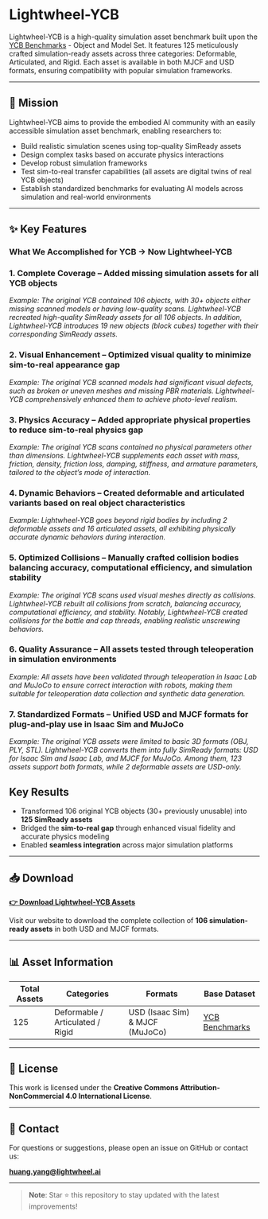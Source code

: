 # Lightwheel-YCB

Lightwheel-YCB is a high-quality simulation asset benchmark built upon the [YCB Benchmarks](http://www.ycbbenchmarks.com/) - Object and Model Set. It features 125 meticulously crafted simulation-ready assets across three categories: Deformable, Articulated, and Rigid. Each asset is available in both MJCF and USD formats, ensuring compatibility with popular simulation frameworks.

---

## 🎯 Mission

Lightwheel-YCB aims to provide the embodied AI community with an easily accessible simulation asset benchmark, enabling researchers to:

- Build realistic simulation scenes using top-quality SimReady assets
- Design complex tasks based on accurate physics interactions
- Develop robust simulation frameworks
- Test sim-to-real transfer capabilities (all assets are digital twins of real YCB objects)
- Establish standardized benchmarks for evaluating AI models across simulation and real-world environments

---

## ✨ Key Features

### What We Accomplished for YCB → Now Lightwheel-YCB  

### 1. Complete Coverage – Added missing simulation assets for all YCB objects  
*Example: The original YCB contained 106 objects, with 30+ objects either missing scanned models or having low-quality scans. Lightwheel-YCB recreated high-quality SimReady assets for all 106 objects. In addition, Lightwheel-YCB introduces 19 new objects (block cubes) together with their corresponding SimReady assets.*  

### 2. Visual Enhancement – Optimized visual quality to minimize sim-to-real appearance gap  
*Example: The original YCB scanned models had significant visual defects, such as broken or uneven meshes and missing PBR materials. Lightwheel-YCB comprehensively enhanced them to achieve photo-level realism.*  

### 3. Physics Accuracy – Added appropriate physical properties to reduce sim-to-real physics gap  
*Example: The original YCB scans contained no physical parameters other than dimensions. Lightwheel-YCB supplements each asset with mass, friction, density, friction loss, damping, stiffness, and armature parameters, tailored to the object’s mode of interaction.*  

### 4. Dynamic Behaviors – Created deformable and articulated variants based on real object characteristics  
*Example: Lightwheel-YCB goes beyond rigid bodies by including 2 deformable assets and 16 articulated assets, all exhibiting physically accurate dynamic behaviors during interaction.*  

### 5. Optimized Collisions – Manually crafted collision bodies balancing accuracy, computational efficiency, and simulation stability  
*Example: The original YCB scans used visual meshes directly as collisions. Lightwheel-YCB rebuilt all collisions from scratch, balancing accuracy, computational efficiency, and stability. Notably, Lightwheel-YCB created collisions for the bottle and cap threads, enabling realistic unscrewing behaviors.*  

### 6. Quality Assurance – All assets tested through teleoperation in simulation environments  
*Example: All assets have been validated through teleoperation in Isaac Lab and MuJoCo to ensure correct interaction with robots, making them suitable for teleoperation data collection and synthetic data generation.*  

### 7. Standardized Formats – Unified USD and MJCF formats for plug-and-play use in Isaac Sim and MuJoCo  
*Example: The original YCB assets were limited to basic 3D formats (OBJ, PLY, STL). Lightwheel-YCB converts them into fully SimReady formats: USD for Isaac Sim and Isaac Lab, and MJCF for MuJoCo. Among them, 123 assets support both formats, while 2 deformable assets are USD-only.*  

## Key Results
- Transformed 106 original YCB objects (30+ previously unusable) into **125 SimReady assets**  
- Bridged the **sim-to-real gap** through enhanced visual fidelity and accurate physics modeling  
- Enabled **seamless integration** across major simulation platforms  


---

## 📥 Download

**[👉 Download Lightwheel-YCB Assets](https://lightwheel.ai/)**  

Visit our website to download the complete collection of **106 simulation-ready assets** in both USD and MJCF formats.

---

## 📊 Asset Information

| **Total Assets** | **Categories** | **Formats** | **Base Dataset** |
|------------------|----------------|--------------|-------------------|
| 125 | Deformable / Articulated / Rigid | USD (Isaac Sim) & MJCF (MuJoCo) | [YCB Benchmarks](http://www.ycbbenchmarks.com/) |

---

## 📄 License

This work is licensed under the **Creative Commons Attribution-NonCommercial 4.0 International License**.

---

## 📧 Contact

For questions or suggestions, please open an issue on GitHub or contact us:

**huang.yang@lightwheel.ai**

---

> **Note**: Star ⭐ this repository to stay updated with the latest improvements!
